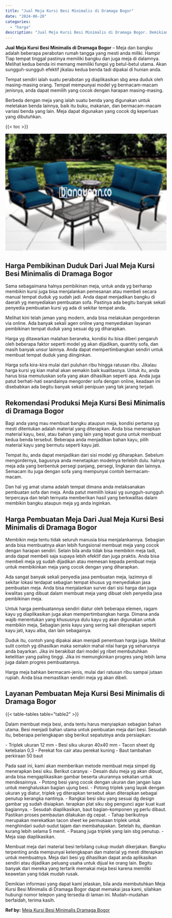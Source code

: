 ```yaml
---
title: "Jual Meja Kursi Besi Minimalis di Dramaga Bogor"
date: "2024-06-28"
categories: 
  - "harga"
description: "Jual Meja Kursi Besi Minimalis di Dramaga Bogor. Demikian informasi yang dapat kami jelaskan, bila anda membutuhkan Meja Kursi Besi Minimalis di Dramaga Bogo..."
---
```


**Jual Meja Kursi Besi Minimalis di Dramaga Bogor** – Meja dan bangku adalah beberapa perabotan rumah tangga yang mesti anda miliki. Hampir Tiap tempat tinggal pastinya memiliki bangku dan juga meja di dalamnya. Melihat kedua benda ini memang memiliki fungsi yg betul-betul utama. Akan sungguh-sungguh efektif jikalau kedua benda tadi dipakai di hunian anda.

Tempat sendiri ialah suatu perabotan yg diaplikasikan sbg area duduk oleh masing-masing orang. Tempat mempunyai model yg bermacam-macam jenisnya, anda dapat memilih yang cocok dengan harapan masing-masing.

Berbeda dengan meja yang ialah suatu benda yang digunakan untuk meletakan benda lainnya, baik itu buku, makanan, dan bermacam-macam variasi benda yang lain. Meja dapat digunakan yang cocok dg keperluan yang dibutuhkan.

{{< toc >}}

![Jual Meja Kursi Besi Minimalis di Dramaga Bogor](/images/jual-meja-besi-murah04.png)

## Harga Pembikinan Duduk Dari Jual Meja Kursi Besi Minimalis di Dramaga Bogor

Sama sebagaimana halnya pembikinan meja, untuk anda yg berharap membikin kursi juga bisa menjalankan pemesanan atau membeli secara manual tempat duduk yg sudah jadi. Anda dapat menjadikan bangku di daerah yg menyediakan pembuatan sofa. Pastinya ada begitu banyak sekali penyedia pembuatan kursi yg ada di sekitar tempat anda.

Melihat kini telah jaman yang modern, anda bisa melakukan pengorderan via online. Ada banyak sekali agen online yang menyediakan layanan pembikinan tempat duduk yang sesuai dg yg diharapkan.

Harga yg ditawarkan malahan beraneka, kondisi itu bisa diberi pengaruh oleh beberapa faktor seperti model yg akan dijadikan, quantity sofa, dan masih banyak unsur lainnya. Anda dapat mempertimbangkan sendiri untuk membuat tempat duduk yang diinginkan.

Harga sofa kira-kira mulai dari puluhan ribu hingga ratusan ribu. Jikalau harga kursi yg kian mahal akan semakin baik kualitasnya. Untuk itu, anda harus bisa memutuskan sofa yang akan dihasilkan seperti apa. Anda juga patut berhati-hati seandainya mengorder sofa dengan online, keadaan ini disebabkan ada begitu banyak sekali penipuan yang tak jarang terjadi.

## Rekomendasi Produksi Meja Kursi Besi Minimalis di Dramaga Bogor

Bagi anda yang mau membuat bangku ataupun meja, kondisi pertama yg mesti ditentukan adalah material yang diterapkan. Anda bisa menerapkan material kayu, besi, atau bahan yang lain yang tepat guna untuk membuat kedua benda tersebut. Beberapa anda menjadikan bahan kayu, pilih material kayu yang bermutu seperti kayu jati.

Tempat itu, anda dapat menjadikan dari sisi model yg diharapkan. Sebelum mengordernya, bagusnya anda menetapkan modelnya terlebih dulu. halnya meja ada yang berbentuk persegi panjang, persegi, lingkaran dan lainnya. Semacam itu juga dengan sofa yang mempunyai contoh bermacam-macam.

Dan hal yg amat utama adalah tempat dimana anda melaksanakan pembuatan sofa dan meja. Anda patut memilih lokasi yg sungguh-sungguh terpercaya dan telah ternyata memberikan hasil yang berkwalitas dalam membikin bangku ataupun meja yg anda inginkan.

## Harga Pembuatan Meja Dari Jual Meja Kursi Besi Minimalis di Dramaga Bogor

Membikin meja tentu tidak seluruh manusia bisa menjalankannya. Sebagian anda bisa membuatnya akan lebih fungsional membuat meja yang cocok dengan harapan sendiri. Selain bila anda tidak bisa membikin meja tadi, anda dapat membeli saja supaya lebih efektif dan juga praktis. Anda bisa membeli meja yg sudah dijadikan atau memesan kepada pembuat meja untuk membikinkan meja yang cocok dengan yang diharapkan.

Ada sangat banyak sekali penyedia jasa pembuatan meja, lazimnya di sekitar lokasi terdapat sebagian tempat khusus yg menyediakan jasa pembuatan meja. Anda bisa menjalankan survei dari sisi harga dan juga kwalitas yang dibuat dalam membuat meja yang dibuat oleh penyedia jasa pembikinan meja.

Untuk harga pembuatannya sendiri diatur oleh beberapa elemen, ragam kayu yg diaplikasikan juga akan mempertimbangkan harga. Dimana anda wajib menentukan yang khususnya dulu kayu yg akan digunakan untuk membikin meja, Sebagian jenis kayu yang sering kali diterapkan seperti kayu jati, kayu alba, dan lain sebagainya.

Duduk itu, contoh yang dipakai akan menjadi penentuan harga juga. Melihat sulit contoh yg dihasilkan maka semakin mahal nilai harga yg seharusnya anda bayarkan. Jika ini berakibat dari model yg ribet membutuhkan ketelitian yang paling tinggi. Jika ini memungkinkan progres yang lebih lama juga dalam progres pembuatannya.

Harga meja bahkan bermacam-jenis, mulai dari ratusan ribu sampai jutaan rupiah. Anda bisa memastikan sendiri meja yg akan dibeli.

## Layanan Pembuatan Meja Kursi Besi Minimalis di Dramaga Bogor

{{< table-tables table="table2" >}}

Dalam membuat meja besi, anda tentu harus menyiapkan sebagian bahan utama. Besi menjadi bahan utama untuk pembuatan meja dari besi. Sesudah itu, beberapa perlengkapan sbg berikut sepatutnya anda persiapkan:

\- Triplek ukuran 12 mm - Besi siku ukuran 40x40 mm - Tacon sheet dg ketebalan 0,3 - Perekat fox cair atau perekat kuning - Baut tambahan perkiraan 50 baut

Pada saat ini, kami akan memberikan metode membuat meja simpel dg menerapkan besi siku. Berikut caranya: - Desain dulu meja yg akan dibuat, anda bisa mengaplikasikan gambar beserta ukurannya sekalian untuk mendesainnya. - Potong besi yang cocok dengan ukuran dan jangan lupa untuk menghaluskan bagian ujung besi. - Potong triplek yang layak dengan ukuran yg diatur, triplek yg diterapkan tersebut akan diterapkan sebagai penutup kerangka nantinya. - Rangkai besi siku yang sesuai dg design gambar yg sudah disiapkan. terapkan plat siku sbg pengunci agar kuat kuat bagiannya. - Sesudah diaplikasikan, baut bagian-komponen yg perlu dibaut. Pastikan proses pembautan dilakukan dg cepat. - Tahap berikutnya merupakan merekatkan tacon sheet ke permukaan triplek untuk menghindari sudut-sudut tajam dan membahayakan. Setelah itu, diamkan kurang lebih selama 5 menit. - Pasang juga triplek yang lain sbg penutup. - Meja siap diaplikasikan.

Membuat meja dari material besi terbilang cukup mudah dikerjakan. Bangku terpenting anda mempunyai kelengkapan dan material yg mesti diterapkan untuk membuatnya. Meja dari besi yg dihasilkan dapat anda aplikasikan sendiri atau dijadikan peluang usaha untuk dijual ke orang lain. Begitu banyak dari mereka yang tertarik memakai meja besi karena memiliki keawetan yang tidak mudah rusak.

Demikian informasi yang dapat kami jelaskan, bila anda membutuhkan Meja Kursi Besi Minimalis di Dramaga Bogor dapat memakai jasa kami, silahkan hubungi nomor telepon yang tersedia di laman ini. Mudah-mudahan berfaidah, terima kasih.

**Ref by:** [Meja Kursi Besi Minimalis Dramaga Bogor](https://id.wikipedia.org/wiki/Meja)
